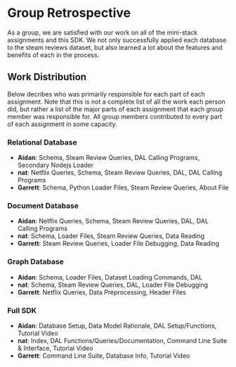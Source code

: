 # Group Retrospective

As a group, we are satisfied with our work on all of the mini-stack assignments and this SDK. We not only successfully applied each database to the steam reviews dataset, but also learned a lot about the features and benefits of each in the process.

## Work Distribution

Below decribes who was primarily responsible for each part of each assignment. Note that this is not a complete list of all the work each person did, but rather a list of the major parts of each assignment that each group member was responsible for. All group members contributed to every part of each assignment in some capacity.

### Relational Database

- **Aidan**: Schema, Steam Review Queries, DAL Calling Programs, Secondary Nodejs Loader
- **nat**: Netflix Queries, Schema, Steam Review Queries, DAL, DAL Calling Programs
- **Garrett**: Schema, Python Loader Files, Steam Review Queries, About File

### Document Database

- **Aidan**: Netflix Queries, Schema, Steam Review Queries, DAL, DAL Calling Programs
- **nat**: Schema, Loader Files, Steam Review Queries, Data Reading
- **Garrett**: Steam Review Queries, Loader File Debugging, Data Reading

### Graph Database

- **Aidan**: Schema, Loader Files, Dataset Loading Commands, DAL
- **nat**: Schema, Steam Review Queries, DAL, Loader File Debugging
- **Garrett**: Netflix Queries, Data Preprocessing, Header Files

### Full SDK

- **Aidan**: Database Setup, Data Model Rationale, DAL Setup/Functions, Tutorial Video
- **nat**: Index, DAL Functions/Queries/Documentation, Command Line Suite & Interface, Tutorial Video
- **Garrett**: Command Line Suite, Database Info, Tutorial Video
